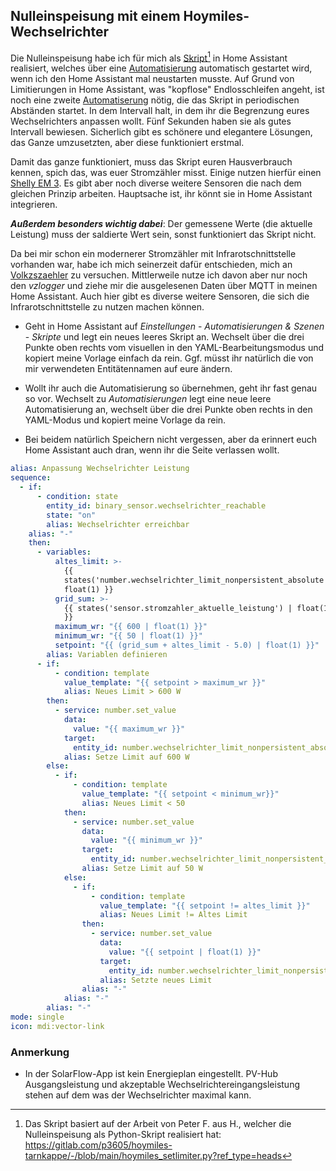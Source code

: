 ## Nulleinspeisung mit einem Hoymiles-Wechselrichter
Die Nulleinspeisung habe ich für mich als [Skript](script.yaml)[^1] in Home Assistant realisiert, welches über eine [Automatisierung](automation_start.yaml) automatisch gestartet wird, wenn ich den Home Assistant mal neustarten musste.
Auf Grund von Limitierungen in Home Assistant, was "kopflose" Endlosschleifen angeht, ist noch eine zweite [Automatiserung](automation_repeat.yaml) nötig, die das Skript in periodischen Abständen startet. In dem Intervall halt, in dem ihr die Begrenzung eures Wechselrichters anpassen wollt. Fünf Sekunden haben sie als gutes Intervall bewiesen. Sicherlich gibt es schönere und elegantere Lösungen, das Ganze umzusetzten, aber diese funktioniert erstmal.

Damit das ganze funktioniert, muss das Skript euren Hausverbrauch kennen, spich das, was euer Stromzähler misst. Einige nutzen hierfür einen [Shelly EM 3](https://www.shelly.com/de/products/shop/shelly-3em-1). Es gibt aber noch diverse weitere Sensoren die nach dem gleichen Prinzip arbeiten. Hauptsache ist, ihr könnt sie in Home Assistant integrieren.

***Außerdem besonders wichtig dabei***: Der gemessene Werte (die aktuelle Leistung) muss der saldierte Wert sein, sonst funktioniert das Skript nicht.

Da bei mir schon ein modernerer Stromzähler mit Infrarotschnittstelle vorhanden war, habe ich mich seinerzeit dafür entschieden, mich an [Volkzszaehler](https://wiki.volkszaehler.org/) zu versuchen. Mittlerweile nutze ich davon aber nur noch den _vzlogger_ und ziehe mir die ausgelesenen Daten über MQTT in meinen Home Assistant. Auch hier gibt es diverse weitere Sensoren, die sich die Infrarotschnittstelle zu nutzen machen können.
+ Geht in Home Assistant auf _Einstellungen_ - _Automatisierungen & Szenen_ - _Skripte_ und legt ein neues leeres Skript an. Wechselt über die drei Punkte oben rechts vom visuellen in den YAML-Bearbeitungsmodus und kopiert meine Vorlage einfach da rein. Ggf. müsst ihr natürlich die von mir verwendeten Entitätennamen auf eure ändern.
  
+ Wollt ihr auch die Automatisierung so übernehmen, geht ihr fast genau so vor. Wechselt zu _Automatisierungen_ legt eine neue leere Automatisierung an, wechselt über die drei Punkte oben rechts in den YAML-Modus und kopiert meine Vorlage da rein.
+ Bei beidem natürlich Speichern nicht vergessen, aber da erinnert euch Home Assistant auch dran, wenn ihr die Seite verlassen wollt.

```yaml
alias: Anpassung Wechselrichter Leistung
sequence:
  - if:
      - condition: state
        entity_id: binary_sensor.wechselrichter_reachable
        state: "on"
        alias: Wechselrichter erreichbar
    alias: "-"
    then:
      - variables:
          altes_limit: >-
            {{
            states('number.wechselrichter_limit_nonpersistent_absolute') |
            float(1) }}
          grid_sum: >-
            {{ states('sensor.stromzahler_aktuelle_leistung') | float(1)
            }}
          maximum_wr: "{{ 600 | float(1) }}"
          minimum_wr: "{{ 50 | float(1) }}"
          setpoint: "{{ (grid_sum + altes_limit - 5.0) | float(1) }}"
        alias: Variablen definieren
      - if:
          - condition: template
            value_template: "{{ setpoint > maximum_wr }}"
            alias: Neues Limit > 600 W
        then:
          - service: number.set_value
            data:
              value: "{{ maximum_wr }}"
            target:
              entity_id: number.wechselrichter_limit_nonpersistent_absolute
            alias: Setze Limit auf 600 W
        else:
          - if:
              - condition: template
                value_template: "{{ setpoint < minimum_wr}}"
                alias: Neues Limit < 50
            then:
              - service: number.set_value
                data:
                  value: "{{ minimum_wr }}"
                target:
                  entity_id: number.wechselrichter_limit_nonpersistent_absolute
                alias: Setze Limit auf 50 W
            else:
              - if:
                  - condition: template
                    value_template: "{{ setpoint != altes_limit }}"
                    alias: Neues Limit != Altes Limit
                then:
                  - service: number.set_value
                    data:
                      value: "{{ setpoint | float(1) }}"
                    target:
                      entity_id: number.wechselrichter_limit_nonpersistent_absolute
                    alias: Setzte neues Limit
                alias: "-"
            alias: "-"
        alias: "-"
mode: single
icon: mdi:vector-link
```
### Anmerkung
+ In der SolarFlow-App ist kein Energieplan eingestellt. PV-Hub Ausgangsleistung und akzeptable Wechselrichtereingangsleistung stehen auf dem was der Wechselrichter maximal kann.
[^1]: Das Skript basiert auf der Arbeit von Peter F. aus H., welcher die Nulleinspeisung als Python-Skript realisiert hat: https://gitlab.com/p3605/hoymiles-tarnkappe/-/blob/main/hoymiles_setlimiter.py?ref_type=heads
